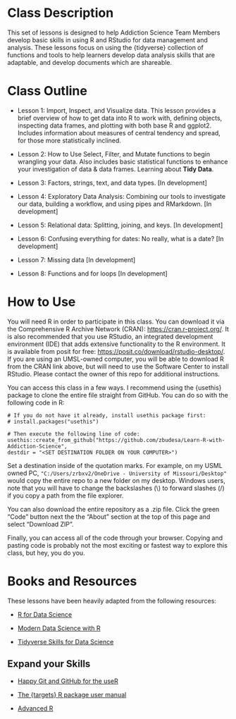 # Class Description

This set of lessons is designed to help Addiction Science Team Members
develop basic skills in using R and RStudio for data management and
analysis. These lessons focus on using the {tidyverse} collection of
functions and tools to help learners develop data analysis skills that
are adaptable, and develop documents which are shareable.

# Class Outline

-   Lesson 1: Import, Inspect, and Visualize data. This lesson provides
    a brief overview of how to get data into R to work with, defining
    objects, inspecting data frames, and plotting with both base R and
    ggplot2. Includes information about measures of central tendency and
    spread, for those more statistically inclined.

-   Lesson 2: How to Use Select, Filter, and Mutate functions to begin
    wrangling your data. Also includes basic statistical functions to
    enhance your investigation of data & data frames. Learning about
    **Tidy Data**.

-   Lesson 3: Factors, strings, text, and data types. \[In development\]

-   Lesson 4: Exploratory Data Analysis: Combining our tools to
    investigate our data, building a workflow, and using pipes and
    RMarkdown. \[In development\]

-   Lesson 5: Relational data: Splitting, joining, and keys. \[In
    development\]

-   Lesson 6: Confusing everything for dates: No really, what is a date?
    \[In development\]

-   Lesson 7: Missing data \[In development\]

-   Lesson 8: Functions and for loops \[In development\]

# How to Use

You will need R in order to participate in this class. You can download
it via the Comprehensive R Archive Network (CRAN):
<https://cran.r-project.org/>. It is also recommended that you use
RStudio, an integrated development environment (IDE) that adds extensive
functionality to the R environment. It is available from posit for free:
<https://posit.co/download/rstudio-desktop/>. If you are using an
UMSL-owned computer, you will be able to download R from the CRAN link
above, but will need to use the Software Center to install RStudio.
Please contact the owner of this repo for additional instructions.

You can access this class in a few ways. I recommend using the {usethis}
package to clone the entire file straight from GitHub. You can do so
with the following code in R:

    # If you do not have it already, install usethis package first:
    # install.packages("usethis")

    # Then execute the following line of code:
    usethis::create_from_github("https://github.com/zbudesa/Learn-R-with-Addiction-Science", 
    destdir = "<SET DESTINATION FOLDER ON YOUR COMPUTER>")

Set a destination inside of the quotation marks. For example, on my USML
owned PC, `"C:/Users/zrbxv2/OneDrive - University of Missouri/Desktop"`
would copy the entire repo to a new folder on my desktop. Windows users,
note that you will have to change the backslashes (\\) to forward
slashes (/) if you copy a path from the file explorer.

You can also download the entire repository as a .zip file. Click the
green “Code” button next the the “About” section at the top of this page
and select “Download ZIP”.

Finally, you can access all of the code through your browser. Copying
and pasting code is probably not the most exciting or fastest way to
explore this class, but hey, you do you.

# Books and Resources

These lessons have been heavily adapted from the following resources:

-   [R for Data Science](https://r4ds.had.co.nz/)

-   [Modern Data Science with R](https://mdsr-book.github.io/mdsr2e/)

-   [Tidyverse Skills for Data
    Science](https://jhudatascience.org/tidyversecourse/)

## Expand your Skills

-   [Happy Git and GitHub for the
    useR](https://happygitwithr.com/index.html)

-   [The {targets} R package user
    manual](https://books.ropensci.org/targets/)

-   [Advanced R](http://adv-r.had.co.nz/)
